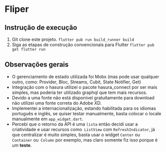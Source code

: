 # Fliper

## Instrução de execução

1. Git clone este projeto.
``
flutter pub run build_runner build
``
2. Siga as etapas de construção convencionais para Flutter
``
flutter pub get
flutter run
``

## Observações gerais

- O gerenciamento de estado utilizada foi Mobx (mas pode usar qualquer outro, como: Provider, Bloc, Streams, Cubit, State Notifier, Get)
- Integração com o hasura utilizei o pacote hasura_connect por ser mais simples, mas poderia ter utilizado graphql que tem mais recursos.
- Devido a uma fonte não está disponível gratuitamente para download não utilizei uma fonte correta do Adobe XD.
- Implementei a internacionalização, estando habilitada para os idiomas português e inglês, se quiser testar manualmente, basta colocar o locale manualmente em `app_widget.dart`.
- Percebi que o retorno da API é uma `lista` então decidi usar a criatividade e usar recursos como` ListView` com `RefreshIndicator`, já que centralizar é muito simples, basta usar o widget `Center` ou` Container` ou` Column` por exemplo, mas claro somente fiz isso porque é um **teste**.